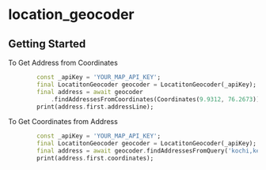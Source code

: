 # location_geocoder

## Getting Started

To Get Address from Coordinates

```dart
        const _apiKey = 'YOUR_MAP_API_KEY';
        final LocatitonGeocoder geocoder = LocatitonGeocoder(_apiKey);
        final address = await geocoder
            .findAddressesFromCoordinates(Coordinates(9.9312, 76.2673));
        print(address.first.addressLine);
```

To Get Coordinates from Address

```dart
        const _apiKey = 'YOUR_MAP_API_KEY';
        final LocatitonGeocoder geocoder = LocatitonGeocoder(_apiKey);
        final address = await geocoder.findAddressesFromQuery('kochi,kerala');;
        print(address.first.coordinates);
```
